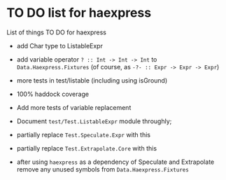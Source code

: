TO DO list for haexpress
========================

List of things TO DO for haexpress

* add Char type to ListableExpr

* add variable operator `? :: Int -> Int -> Int` to `Data.Haexpress.Fixtures`
  (of course, as `-?- :: Expr -> Expr -> Expr`)

* more tests in test/listable (including using isGround)

* 100% haddock coverage

* Add more tests of variable replacement

* Document `test/Test.ListableExpr` module throughly;

* partially replace `Test.Speculate.Expr` with this

* partially replace `Test.Extrapolate.Core` with this

* after using `haexpress` as a dependency of Speculate and Extrapolate
  remove any unused symbols from `Data.Haexpress.Fixtures`
